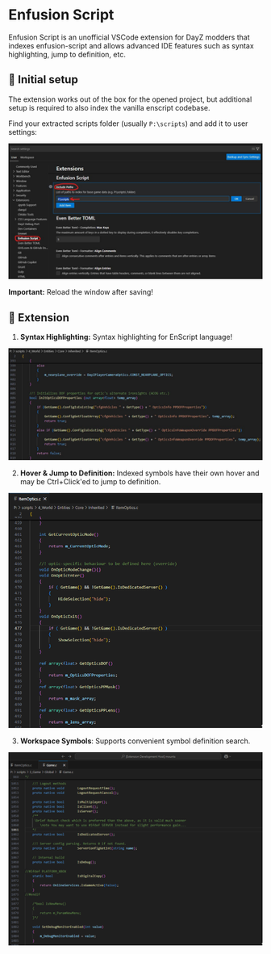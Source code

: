 # Enfusion Script

Enfusion Script is an unofficial VSCode extension for DayZ modders that indexes enfusion-script and allows advanced IDE features such as syntax highlighting, jump to definition, etc.

## 🔧 Initial setup

The extension works out of the box for the opened project, but additional setup is required to also index the vanilla enscript codebase.

Find your extracted scripts folder (usually `P:\scripts`) and add it to user settings:

![settings](https://raw.githubusercontent.com/yuvalino/enscript/refs/heads/main/media/settings.jpg)

**Important:** Reload the window after saving!

## 🧩 Extension

1. **Syntax Highlighting:** Syntax highlighting for EnScript language!

![syntax](https://raw.githubusercontent.com/yuvalino/enscript/refs/heads/main/media/syntax.jpg)

2. **Hover & Jump to Definition:** Indexed symbols have their own hover and may be Ctrl+Click'ed to jump to definition.

![definition.gif](https://raw.githubusercontent.com/yuvalino/enscript/refs/heads/main/media/definition.gif)

3. **Workspace Symbols**: Supports convenient symbol definition search.

![definition.gif](https://raw.githubusercontent.com/yuvalino/enscript/refs/heads/main/media/workspaceSymbols.gif)
